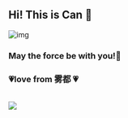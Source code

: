 ## Hi! This is Can 👋
<!--
**VanCoghChan/VanCoghChan** is a ✨ _special_ ✨ repository because its `README.md` (this file) appears on your GitHub profile.

Here are some ideas to get you started:

- 🔭 I’m currently working on ...
- 🌱 I’m currently learning ...
- 👯 I’m looking to collaborate on ...
- 🤔 I’m looking for help with ...
- 💬 Ask me about ...
- 📫 How to reach me: ...
- 😄 Pronouns: ...
- ⚡ Fun fact: ...
-->

![img](http://81.68.120.162:8080/static/images/avatar.gif)

### May the force be with you!🌌 
### 💗love from 雾都  💗<br />
<br />
<!-- ![](https://komarev.com/ghpvc/?username=VanCoghChan&style=flat-square&color=99cc33) -->
<a href="https://github.com/VanCoghChan">
    <img src="https://komarev.com/ghpvc/?username=VanCoghChan&style=for-the-badge&color=99cc33">
